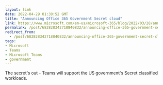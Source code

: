 ```yaml
---
layout: link
date: 2022-04-29 01:30:52 GMT
title: "Announcing Office 365 Government Secret cloud"
link: https://www.microsoft.com/en-us/microsoft-365/blog/2022/03/28/announcing-office-365-government-secret-cloud-to-help-secure-classified-data/
permalink: /post/682828342718840832/announcing-office-365-government-secret-cloud
redirect_from: 
  - /post/682828342718840832/announcing-office-365-government-secret-cloud
tags:
- Microsoft
- Teams
- Microsoft Teams
- government
---
```

<p>The secret's out - Teams will support the US government's Secret classified workloads.</p>
